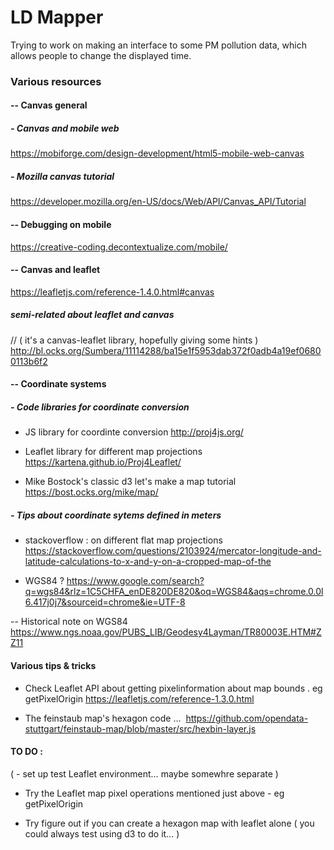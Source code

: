 # LD Mapper 

Trying to work on making an interface to some PM pollution data, which allows people to change the displayed time.


### Various resources 

#### -- Canvas general

##### - Canvas and mobile web 
https://mobiforge.com/design-development/html5-mobile-web-canvas

##### - Mozilla canvas tutorial
https://developer.mozilla.org/en-US/docs/Web/API/Canvas_API/Tutorial


#### --  Debugging on mobile 
https://creative-coding.decontextualize.com/mobile/


#### -- Canvas and leaflet

https://leafletjs.com/reference-1.4.0.html#canvas


##### semi-related about leaflet and  canvas
// ( it's a canvas-leaflet library, hopefully giving some hints )
http://bl.ocks.org/Sumbera/11114288/ba15e1f5953dab372f0adb4a19ef06800113b6f2


#### -- Coordinate systems 

##### - Code libraries for coordinate conversion 

- JS library for coordinte conversion 
http://proj4js.org/

- Leaflet library for different map projections 
https://kartena.github.io/Proj4Leaflet/

- Mike Bostock's classic d3 let's make a map tutorial 
https://bost.ocks.org/mike/map/


##### - Tips about coordinate sytems defined in meters 

- stackoverflow : on different flat map projections 
https://stackoverflow.com/questions/2103924/mercator-longitude-and-latitude-calculations-to-x-and-y-on-a-cropped-map-of-the

- WGS84 ? 
https://www.google.com/search?q=wgs84&rlz=1C5CHFA_enDE820DE820&oq=WGS84&aqs=chrome.0.0l6.417j0j7&sourceid=chrome&ie=UTF-8

-- Historical note on WGS84
https://www.ngs.noaa.gov/PUBS_LIB/Geodesy4Layman/TR80003E.HTM#ZZ11



#### Various tips & tricks

- Check Leaflet API about getting pixelinformation about map bounds 
. eg getPixelOrigin
https://leafletjs.com/reference-1.3.0.html

- The feinstaub map's hexagon code … 
https://github.com/opendata-stuttgart/feinstaub-map/blob/master/src/hexbin-layer.js


#### TO DO : 

( - set up test Leaflet environment… maybe somewhre separate )

- Try the Leaflet map pixel operations mentioned just above - eg getPixelOrigin

- Try figure out if you can create a hexagon map with leaflet alone 
( you could always test using d3 to do it… )
